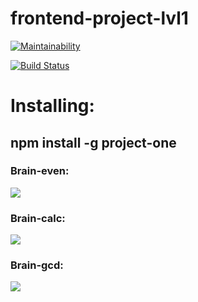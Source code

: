 # frontend-project-lvl1

[![Maintainability](https://api.codeclimate.com/v1/badges/09e9bcb6114e8e3cf851/maintainability)](https://codeclimate.com/github/DOMININ/frontend-project-lvl1/maintainability)

[![Build Status](https://travis-ci.org/DOMININ/frontend-project-lvl1.svg?branch=master)](https://travis-ci.org/DOMININ/frontend-project-lvl1)

# Installing:

## npm install -g project-one

### Brain-even:

<a href="https://asciinema.org/a/7Rp2yoA46dfX8UkaoEJWeFRVV" target="_blank"><img src="https://asciinema.org/a/7Rp2yoA46dfX8UkaoEJWeFRVV.svg" /></a>

### Brain-calc:

<a href="https://asciinema.org/a/TjBBGAQa1P2PcAxCyJZEpT2rF" target="_blank"><img src="https://asciinema.org/a/TjBBGAQa1P2PcAxCyJZEpT2rF.svg" /></a>

### Brain-gcd:
<a href="https://asciinema.org/a/g33FtRZzYLfCKBePWvyNBleY3" target="_blank"><img src="https://asciinema.org/a/g33FtRZzYLfCKBePWvyNBleY3.svg" /></a>
